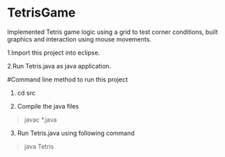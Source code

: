 # TetrisGame
Implemented Tetris game logic using a grid to test corner conditions, built     graphics      and     interaction using mouse movements.

1.Import this project into eclipse.

2.Run Tetris.java  as java application.

#Command line  method to run this project
1. cd src

2. Compile the java files
>javac *.java

3. Run Tetris.java using following command
>java Tetris
